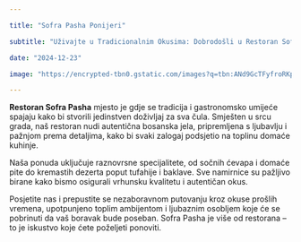 ```yaml
---

title: "Sofra Pasha Ponijeri"

subtitle: "Uživajte u Tradicionalnim Okusima: Dobrodošli u Restoran Sofra Pasha"

date: "2024-12-23"

image: "https://encrypted-tbn0.gstatic.com/images?q=tbn:ANd9GcTFyfroRKpQhlwpU6qMEnjgjfuB9u6dYz9usQ&s"

---
```


**Restoran Sofra Pasha** mjesto je gdje se tradicija i gastronomsko umijeće spajaju kako bi stvorili jedinstven doživljaj za sva čula. Smješten u srcu grada, naš restoran nudi autentična bosanska jela, pripremljena s ljubavlju i pažnjom prema detaljima, kako bi svaki zalogaj podsjetio na toplinu domaće kuhinje.

Naša ponuda uključuje raznovrsne specijalitete, od sočnih ćevapa i domaće pite do kremastih dezerta poput tufahije i baklave. Sve namirnice su pažljivo birane kako bismo osigurali vrhunsku kvalitetu i autentičan okus.

Posjetite nas i prepustite se nezaboravnom putovanju kroz okuse prošlih vremena, upotpunjeno toplim ambijentom i ljubaznim osobljem koje će se pobrinuti da vaš boravak bude poseban. Sofra Pasha je više od restorana – to je iskustvo koje ćete poželjeti ponoviti.

